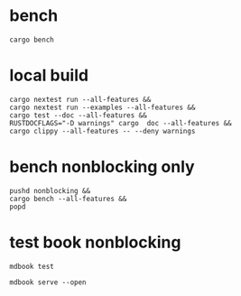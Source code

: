 # bench
```shell
cargo bench
```

# local build
```shell
cargo nextest run --all-features &&
cargo nextest run --examples --all-features &&
cargo test --doc --all-features &&
RUSTDOCFLAGS="-D warnings" cargo  doc --all-features &&
cargo clippy --all-features -- --deny warnings
```

# bench nonblocking only 
```shell
pushd nonblocking &&
cargo bench --all-features &&
popd
```

# test book nonblocking
```shell
mdbook test
```
```shell
mdbook serve --open
```
